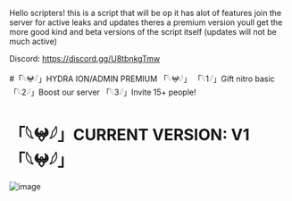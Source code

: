 Hello scripters! this is a script that will be op it has alot of features
join the server for active leaks and updates 
theres a premium version youll get the more good kind and beta versions of the script itself
(updates will not be much active)

Discord: https://discord.gg/U8tbnkgTmw

#「𓆩𖤍𓆪」HYDRA ION/ADMIN PREMIUM 「𓆩𖤍𓆪」
「𓆩1𓆪」Gift nitro basic 
「𓆩2𓆪」Boost our server 
「𓆩3𓆪」Invite 15+ people! 

# 「𓆩𖤍𓆪」CURRENT VERSION: V1「𓆩𖤍𓆪」

![image](https://github.com/user-attachments/assets/de60b865-bf67-4fe1-91e0-4831fc55ab60)


